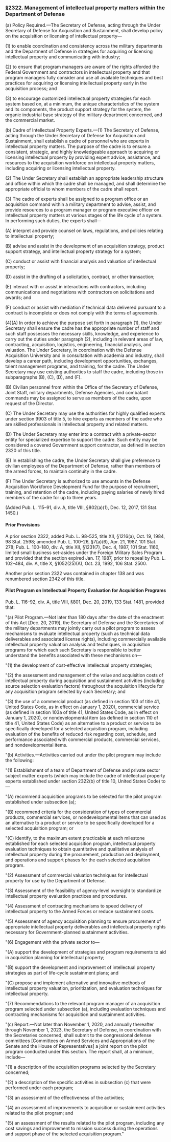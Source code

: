 ### §2322. Management of intellectual property matters within the Department of Defense ###

(a) Policy Required.—The Secretary of Defense, acting through the Under Secretary of Defense for Acquisition and Sustainment, shall develop policy on the acquisition or licensing of intellectual property—

(1) to enable coordination and consistency across the military departments and the Department of Defense in strategies for acquiring or licensing intellectual property and communicating with industry;

(2) to ensure that program managers are aware of the rights afforded the Federal Government and contractors in intellectual property and that program managers fully consider and use all available techniques and best practices for acquiring or licensing intellectual property early in the acquisition process; and

(3) to encourage customized intellectual property strategies for each system based on, at a minimum, the unique characteristics of the system and its components, the product support strategy for the system, the organic industrial base strategy of the military department concerned, and the commercial market.

(b) Cadre of Intellectual Property Experts.—(1) The Secretary of Defense, acting through the Under Secretary of Defense for Acquisition and Sustainment, shall establish a cadre of personnel who are experts in intellectual property matters. The purpose of the cadre is to ensure a consistent, strategic, and highly knowledgeable approach to acquiring or licensing intellectual property by providing expert advice, assistance, and resources to the acquisition workforce on intellectual property matters, including acquiring or licensing intellectual property.

(2) The Under Secretary shall establish an appropriate leadership structure and office within which the cadre shall be managed, and shall determine the appropriate official to whom members of the cadre shall report.

(3) The cadre of experts shall be assigned to a program office or an acquisition command within a military department to advise, assist, and provide resources to a program manager or program executive officer on intellectual property matters at various stages of the life cycle of a system. In performing such duties, the experts shall—

(A) interpret and provide counsel on laws, regulations, and policies relating to intellectual property;

(B) advise and assist in the development of an acquisition strategy, product support strategy, and intellectual property strategy for a system;

(C) conduct or assist with financial analysis and valuation of intellectual property;

(D) assist in the drafting of a solicitation, contract, or other transaction;

(E) interact with or assist in interactions with contractors, including communications and negotiations with contractors on solicitations and awards; and

(F) conduct or assist with mediation if technical data delivered pursuant to a contract is incomplete or does not comply with the terms of agreements.

(4)(A) In order to achieve the purpose set forth in paragraph (1), the Under Secretary shall ensure the cadre has the appropriate number of staff and such staff possesses the necessary skills, knowledge, and experience to carry out the duties under paragraph (2), including in relevant areas of law, contracting, acquisition, logistics, engineering, financial analysis, and valuation. The Under Secretary, in coordination with the Defense Acquisition University and in consultation with academia and industry, shall develop a career path, including development opportunities, exchanges, talent management programs, and training, for the cadre. The Under Secretary may use existing authorities to staff the cadre, including those in subparagraphs (B), (C), (D), and (F).

(B) Civilian personnel from within the Office of the Secretary of Defense, Joint Staff, military departments, Defense Agencies, and combatant commands may be assigned to serve as members of the cadre, upon request of the Director.

(C) The Under Secretary may use the authorities for highly qualified experts under section 9903 of title 5, to hire experts as members of the cadre who are skilled professionals in intellectual property and related matters.

(D) The Under Secretary may enter into a contract with a private-sector entity for specialized expertise to support the cadre. Such entity may be considered a covered Government support contractor, as defined in section 2320 of this title.

(E) In establishing the cadre, the Under Secretary shall give preference to civilian employees of the Department of Defense, rather than members of the armed forces, to maintain continuity in the cadre.

(F) The Under Secretary is authorized to use amounts in the Defense Acquisition Workforce Development Fund for the purpose of recruitment, training, and retention of the cadre, including paying salaries of newly hired members of the cadre for up to three years.

(Added Pub. L. 115–91, div. A, title VIII, §802(a)(1), Dec. 12, 2017, 131 Stat. 1450.)

#### Prior Provisions ####

A prior section 2322, added Pub. L. 98–525, title XII, §1216(a), Oct. 19, 1984, 98 Stat. 2598; amended Pub. L. 100–26, §7(a)(6), Apr. 21, 1987, 101 Stat. 278; Pub. L. 100–180, div. A, title XII, §1231(7), Dec. 4, 1987, 101 Stat. 1160, limited small business set-asides under the Foreign Military Sales Program and provided that the section expired Jan. 17, 1987, prior to repeal by Pub. L. 102–484, div. A, title X, §1052(25)(A), Oct. 23, 1992, 106 Stat. 2500.

Another prior section 2322 was contained in chapter 138 and was renumbered section 2342 of this title.

#### Pilot Program on Intellectual Property Evaluation for Acquisition Programs ####

Pub. L. 116–92, div. A, title VIII, §801, Dec. 20, 2019, 133 Stat. 1481, provided that:

"(a) Pilot Program.—Not later than 180 days after the date of the enactment of this Act [Dec. 20, 2019], the Secretary of Defense and the Secretaries of the military departments may jointly carry out a pilot program to assess mechanisms to evaluate intellectual property (such as technical data deliverables and associated license rights), including commercially available intellectual property valuation analysis and techniques, in acquisition programs for which each such Secretary is responsible to better understand the benefits associated with these mechanisms on—

"(1) the development of cost-effective intellectual property strategies;

"(2) the assessment and management of the value and acquisition costs of intellectual property during acquisition and sustainment activities (including source selection evaluation factors) throughout the acquisition lifecycle for any acquisition program selected by such Secretary; and

"(3) the use of a commercial product (as defined in section 103 of title 41, United States Code, as in effect on January 1, 2020), commercial service (as defined in section 103a of title 41, United States Code, as in effect on January 1, 2020), or nondevelopmental item (as defined in section 110 of title 41, United States Code) as an alternative to a product or service to be specifically developed for a selected acquisition program, including evaluation of the benefits of reduced risk regarding cost, schedule, and performance associated with commercial products, commercial services, and nondevelopmental items.

"(b) Activities.—Activities carried out under the pilot program may include the following:

"(1) Establishment of a team of Department of Defense and private sector subject matter experts (which may include the cadre of intellectual property experts established under section 2322(b) of title 10, United States Code) to—

"(A) recommend acquisition programs to be selected for the pilot program established under subsection (a);

"(B) recommend criteria for the consideration of types of commercial products, commercial services, or nondevelopmental items that can used as an alternative to a product or service to be specifically developed for a selected acquisition program; or

"(C) identify, to the maximum extent practicable at each milestone established for each selected acquisition program, intellectual property evaluation techniques to obtain quantitative and qualitative analysis of intellectual property during the procurement, production and deployment, and operations and support phases for the each selected acquisition program.

"(2) Assessment of commercial valuation techniques for intellectual property for use by the Department of Defense.

"(3) Assessment of the feasibility of agency-level oversight to standardize intellectual property evaluation practices and procedures.

"(4) Assessment of contracting mechanisms to speed delivery of intellectual property to the Armed Forces or reduce sustainment costs.

"(5) Assessment of agency acquisition planning to ensure procurement of appropriate intellectual property deliverables and intellectual property rights necessary for Government-planned sustainment activities.

"(6) Engagement with the private sector to—

"(A) support the development of strategies and program requirements to aid in acquisition planning for intellectual property;

"(B) support the development and improvement of intellectual property strategies as part of life-cycle sustainment plans; and

"(C) propose and implement alternative and innovative methods of intellectual property valuation, prioritization, and evaluation techniques for intellectual property.

"(7) Recommendations to the relevant program manager of an acquisition program selected under subsection (a), including evaluation techniques and contracting mechanisms for acquisition and sustainment activities.

"(c) Report.—Not later than November 1, 2020, and annually thereafter through November 1, 2023, the Secretary of Defense, in coordination with the Secretaries concerned, shall submit to the congressional defense committees [Committees on Armed Services and Appropriations of the Senate and the House of Representatives] a joint report on the pilot program conducted under this section. The report shall, at a minimum, include—

"(1) a description of the acquisition programs selected by the Secretary concerned;

"(2) a description of the specific activities in subsection (c) that were performed under each program;

"(3) an assessment of the effectiveness of the activities;

"(4) an assessment of improvements to acquisition or sustainment activities related to the pilot program; and

"(5) an assessment of the results related to the pilot program, including any cost savings and improvement to mission success during the operations and support phase of the selected acquisition program."